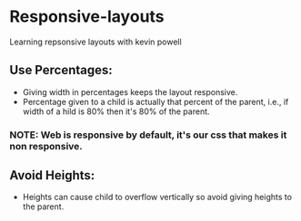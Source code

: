 # Responsive-layouts
Learning repsonsive layouts with kevin powell

## Use Percentages:
- Giving width in percentages keeps the layout responsive.
- Percentage given to a child is actually that percent  of the parent, i.e., if width of a hild is 80% then it's 80% of the parent. 


### NOTE: Web is responsive by default, it's our css that makes it non responsive.


## Avoid Heights:
- Heights can cause child to overflow vertically so avoid giving heights to the parent.